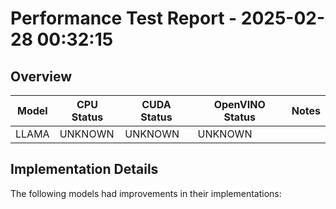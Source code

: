 # Performance Test Report - 2025-02-28 00:32:15

## Overview

| Model | CPU Status | CUDA Status | OpenVINO Status | Notes |
|-------|------------|-------------|-----------------|-------|
| LLAMA | UNKNOWN | UNKNOWN | UNKNOWN | |

## Implementation Details

The following models had improvements in their implementations:

